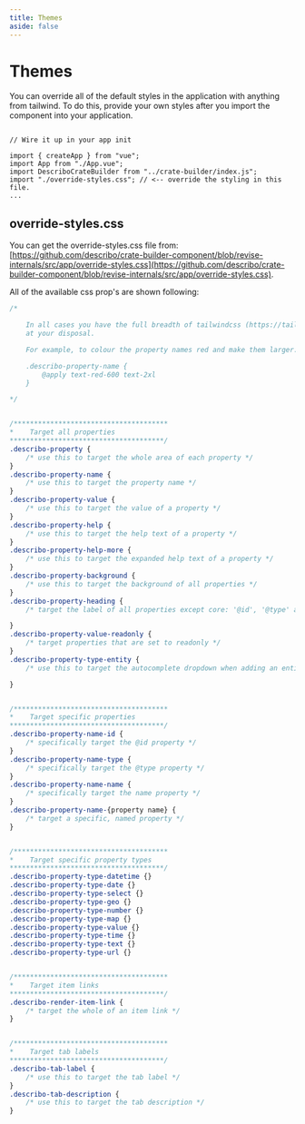 ```yaml
---
title: Themes
aside: false
---
```


# Themes

You can override all of the default styles in the application with anything from tailwind. To do
this, provide your own styles after you import the component into your application.

```JS

// Wire it up in your app init

import { createApp } from "vue";
import App from "./App.vue";
import DescriboCrateBuilder from "../crate-builder/index.js";
import "./override-styles.css"; // <-- override the styling in this file.
...
```

## override-styles.css

You can get the override-styles.css file from:
[https://github.com/describo/crate-builder-component/blob/revise-internals/src/app/override-styles.css](https://github.com/describo/crate-builder-component/blob/revise-internals/src/app/override-styles.css).

All of the available css prop's are shown following:

```css
/*

    In all cases you have the full breadth of tailwindcss (https://tailwindcss.com/docs/installation)
    at your disposal.

    For example, to colour the property names red and make them larger:

    .describo-property-name {
        @apply text-red-600 text-2xl
    }

*/


/**************************************
*    Target all properties
**************************************/
.describo-property {
    /* use this to target the whole area of each property */
}
.describo-property-name {
    /* use this to target the property name */
}
.describo-property-value {
    /* use this to target the value of a property */
}
.describo-property-help {
    /* use this to target the help text of a property */
}
.describo-property-help-more {
    /* use this to target the expanded help text of a property */
}
.describo-property-background {
    /* use this to target the background of all properties */
}
.describo-property-heading {
    /* target the label of all properties except core: '@id', '@type' and 'name' */

}
.describo-property-value-readonly {
    /* target properties that are set to readonly */
}
.describo-property-type-entity {
    /* use this to target the autocomplete dropdown when adding an entity */

}


/**************************************
*    Target specific properties
**************************************/
.describo-property-name-id {
    /* specifically target the @id property */
}
.describo-property-name-type {
    /* specifically target the @type property */
}
.describo-property-name-name {
    /* specifically target the name property */
}
.describo-property-name-{property name} {
    /* target a specific, named property */
}


/**************************************
*    Target specific property types
**************************************/
.describo-property-type-datetime {}
.describo-property-type-date {}
.describo-property-type-select {}
.describo-property-type-geo {}
.describo-property-type-number {}
.describo-property-type-map {}
.describo-property-type-value {}
.describo-property-type-time {}
.describo-property-type-text {}
.describo-property-type-url {}


/**************************************
*    Target item links
**************************************/
.describo-render-item-link {
    /* target the whole of an item link */
}


/**************************************
*    Target tab labels
**************************************/
.describo-tab-label {
    /* use this to target the tab label */
}
.describo-tab-description {
    /* use this to target the tab description */
}

```
